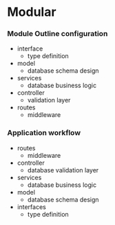 # Modular

### Module Outline configuration

- interface
  - type definition
- model
  - database schema design
- services
  - database business logic
- controller
  - validation layer
- routes
  - middleware

### Application workflow

- routes
  - middleware
- controller
  - database validation layer
- services
  - database business logic
- model
  - database schema design
- interfaces
  - type definition

